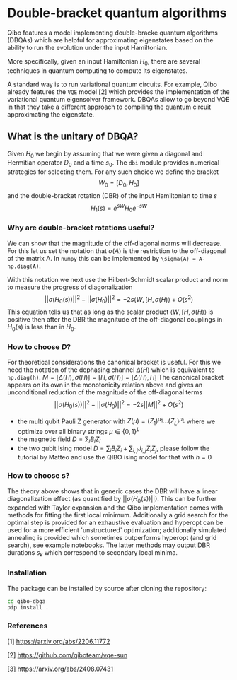 # Double-bracket quantum algorithms

Qibo features a model implementing double-bracke quantum algorithms (DBQAs) which are helpful for approximating eigenstates based on the ability to run the evolution under the input Hamiltonian.

More specifically, given an input Hamiltonian $H_0$, there are several techniques in quantum computing to compute its eigenstates.

A standard way is to run variational quantum circuits. For example, Qibo already features  the `VQE` model [2] which provides the implementation of the variational quantum eigensolver framework.
DBQAs allow to go beyond VQE in that they take a different approach to compiling the quantum circuit approximating the eigenstate.

## What is the unitary of DBQA?

Given $H_0$ we begin by assuming that we were given a diagonal and Hermitian operator $D_0$ and a time $s_0$.
The `dbi` module provides numerical strategies for selecting them.
For any such choice we define the bracket
$$W_0 = [D_0, H_0]$$
and the double-bracket rotation (DBR) of the input Hamiltonian to time $s$
$$H_1(s) = e^{sW} H_0 e^{- s W}$$

### Why are double-bracket rotations useful?
We can show that the magnitude of the off-diagonal norms will decrease.
For this let us set the notation that $\sigma(A)$ is the restriction to the off-diagonal of the matrix A.
In `numpy` this can be implemented by `\sigma(A) = A-np.diag(A)`. 

With this notation we next use the Hilbert-Schmidt scalar product and norm to measure the progress of diagonalization
 $$||\sigma(H_0(s))||^2- ||\sigma (H_0 )||^2= -2s \langle W, [H,\sigma(H)\rangle+O(s^2)$$
This equation tells us that as long as the scalar product $\langle W, [H,\sigma(H)\rangle$ is positive then after the DBR the magnitude of the off-diagonal couplings in $H_0(s)$ is less than in $H_0$.

### How to choose $D$?

For theoretical considerations the canonical bracket is useful.
For this we need the notation of the dephasing channel $\Delta(H)$ which is equivalent to `np.diag(h)`.
 $M = [\Delta(H),\sigma(H)]= [H,\sigma(H)]= [\Delta(H),H]$
 The canonical bracket appears on its own in the monotonicity relation above and gives an unconditional reduction of the magnitude of the off-diagonal terms
 $$||\sigma(H_0(s))||^2- ||\sigma (H_0 )||^2= -2s ||M||^2+O(s^2)$$
- the multi qubit Pauli Z generator with $Z(\mu) = (Z_1)^{\mu_1}\ldots (Z_L)^{\mu_L}$ where we optimize over all binary strings $\mu\in \{0,1\}^L$
- the magnetic field $D = \sum_i B_i Z_i$
- the two qubit Ising model $D  = \sum_i B_i Z_i + \sum_{i,j} J_{i,j} Z_i Z_j$, please follow the tutorial by Matteo and use the QIBO ising model for that with $h=0$


### How to choose s?

The theory above shows that in generic cases the DBR will have a linear diagonalization effect (as quantified by $||\sigma(H_0(s))||$).
This can be further expanded with Taylor expansion and the Qibo implementation comes with methods for fitting the first local minimum.
Additionally a grid search for the optimal step is provided for an exhaustive evaluation and hyperopt can be used for a more efficient 'unstructured' optimization; additionally simulated annealing is provided which sometimes outperforms hyperopt (and grid search), see example notebooks.
The latter methods may output DBR durations $s_k$ which correspond to secondary local minima.



### Installation

The package can be installed by source after cloning the repository:

```bash
cd qibo-dbqa
pip install .
```

### References

[1] https://arxiv.org/abs/2206.11772

[2] https://github.com/qiboteam/vqe-sun

[3] https://arxiv.org/abs/2408.07431

